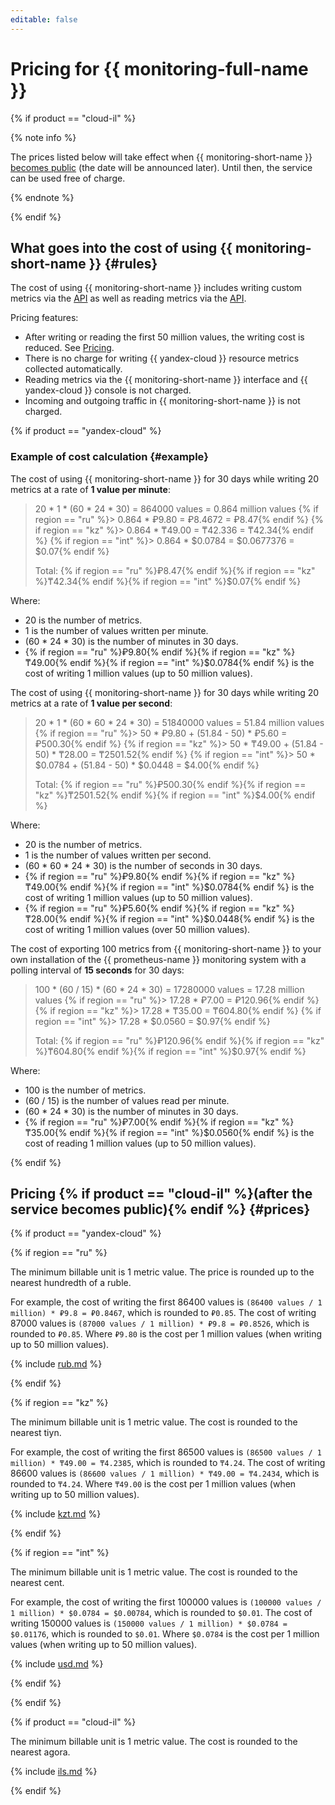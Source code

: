 ```yaml
---
editable: false
---
```


# Pricing for {{ monitoring-full-name }}

{% if product == "cloud-il" %}

{% note info %}

The prices listed below will take effect when {{ monitoring-short-name }} [becomes public](../overview/concepts/launch-stages.md) (the date will be announced later). Until then, the service can be used free of charge.

{% endnote %}

{% endif %}

## What goes into the cost of using {{ monitoring-short-name }} {#rules}

The cost of using {{ monitoring-short-name }} includes writing custom metrics via the [API](api-ref/index.md) as well as reading metrics via the [API](api-ref/index.md).

Pricing features:
* After writing or reading the first 50 million values, the writing cost is reduced. See [Pricing](#prices).
* There is no charge for writing {{ yandex-cloud }} resource metrics collected automatically.
* Reading metrics via the {{ monitoring-short-name }} interface and {{ yandex-cloud }} console is not charged.
* Incoming and outgoing traffic in {{ monitoring-short-name }} is not charged.

{% if product == "yandex-cloud" %}

### Example of cost calculation {#example}

The cost of using {{ monitoring-short-name }} for 30 days while writing 20 metrics at a rate of **1 value per minute**:

> 20 * 1 * (60 * 24 * 30) = 864000 values = 0.864 million values
{% if region == "ru" %}> 0.864 * ₽9.80 = ₽8.4672 = ₽8.47{% endif %}
{% if region == "kz" %}> 0.864 * ₸49.00 = ₸42.336 = ₸42.34{% endif %}
{% if region == "int" %}> 0.864 * $0.0784 = $0.0677376 = $0.07{% endif %}
>
> Total: {% if region == "ru" %}₽8.47{% endif %}{% if region == "kz" %}₸42.34{% endif %}{% if region == "int" %}$0.07{% endif %}

Where:

* 20 is the number of metrics.
* 1 is the number of values written per minute.
* (60 * 24 * 30) is the number of minutes in 30 days.
* {% if region == "ru" %}₽9.80{% endif %}{% if region == "kz" %}₸49.00{% endif %}{% if region == "int" %}$0.0784{% endif %} is the cost of writing 1 million values (up to 50 million values).

The cost of using {{ monitoring-short-name }} for 30 days while writing 20 metrics at a rate of **1 value per second**:

> 20 * 1 * (60 * 60 * 24 * 30) = 51840000 values = 51.84 million values
{% if region == "ru" %}> 50 * ₽9.80 + (51.84 - 50) * ₽5.60 = ₽500.30{% endif %}
{% if region == "kz" %}> 50 * ₸49.00 + (51.84 - 50) * ₸28.00 = ₸2501.52{% endif %}
{% if region == "int" %}> 50 * $0.0784 + (51.84 - 50) * $0.0448 = $4.00{% endif %}
>
> Total: {% if region == "ru" %}₽500.30{% endif %}{% if region == "kz" %}₸2501.52{% endif %}{% if region == "int" %}$4.00{% endif %}

Where:

* 20 is the number of metrics.
* 1 is the number of values written per second.
* (60 * 60 * 24 * 30) is the number of seconds in 30 days.
* {% if region == "ru" %}₽9.80{% endif %}{% if region == "kz" %}₸49.00{% endif %}{% if region == "int" %}$0.0784{% endif %} is the cost of writing 1 million values (up to 50 million values).
* {% if region == "ru" %}₽5.60{% endif %}{% if region == "kz" %}₸28.00{% endif %}{% if region == "int" %}$0.0448{% endif %} is the cost of writing 1 million values (over 50 million values).

The cost of exporting 100 metrics from {{ monitoring-short-name }} to your own installation of the {{ prometheus-name }} monitoring system with a polling interval of **15 seconds** for 30 days:

> 100 * (60 / 15) * (60 * 24 * 30) = 17280000 values = 17.28 million values
{% if region == "ru" %}> 17.28 * ₽7.00 = ₽120.96{% endif %}
{% if region == "kz" %}> 17.28 * ₸35.00 = ₸604.80{% endif %}
{% if region == "int" %}> 17.28 * $0.0560 = $0.97{% endif %}
>
> Total: {% if region == "ru" %}₽120.96{% endif %}{% if region == "kz" %}₸604.80{% endif %}{% if region == "int" %}$0.97{% endif %}

Where:

* 100 is the number of metrics.
* (60 / 15) is the number of values read per minute.
* (60 * 24 * 30) is the number of minutes in 30 days.
* {% if region == "ru" %}₽7.00{% endif %}{% if region == "kz" %}₸35.00{% endif %}{% if region == "int" %}$0.0560{% endif %} is the cost of reading 1 million values (up to 50 million values).

{% endif %}

## Pricing {% if product == "cloud-il" %}(after the service becomes public){% endif %} {#prices}

{% if product == "yandex-cloud" %}

{% if region == "ru" %}

The minimum billable unit is 1 metric value. The price is rounded up to the nearest hundredth of a ruble.

For example, the cost of writing the first 86400 values is `(86400 values / 1 million) * ₽9.8 = ₽0.8467`, which is rounded to `₽0.85`. The cost of writing 87000 values is `(87000 values / 1 million) * ₽9.8 = ₽0.8526`, which is rounded to `₽0.85`. Where `₽9.80` is the cost per 1 million values (when writing up to 50 million values).

{% include [rub.md](../_pricing/monitoring/rub.md) %}

{% endif %}

{% if region == "kz" %}

The minimum billable unit is 1 metric value. The cost is rounded to the nearest tiyn.

For example, the cost of writing the first 86500 values is `(86500 values / 1 million) * ₸49.00 = ₸4.2385`, which is rounded to `₸4.24`. The cost of writing 86600 values is `(86600 values / 1 million) * ₸49.00 = ₸4.2434`, which is rounded to `₸4.24`. Where `₸49.00` is the cost per 1 million values (when writing up to 50 million values).

{% include [kzt.md](../_pricing/monitoring/kzt.md) %}

{% endif %}

{% if region == "int" %}

The minimum billable unit is 1 metric value. The cost is rounded to the nearest cent.

For example, the cost of writing the first 100000 values is `(100000 values / 1 million) * $0.0784 = $0.00784`, which is rounded to `$0.01`. The cost of writing 150000 values is `(150000 values / 1 million) * $0.0784 = $0.01176`, which is rounded to `$0.01`. Where `$0.0784` is the cost per 1 million values (when writing up to 50 million values).

{% include [usd.md](../_pricing/monitoring/usd.md) %}

{% endif %}

{% endif %}

{% if product == "cloud-il" %}

The minimum billable unit is 1 metric value. The cost is rounded to the nearest agora.

{% include [ils.md](../_pricing/monitoring/ils.md) %}

{% endif %}

